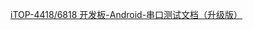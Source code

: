 <a href="https://blog.csdn.net/mucheni/article/details/82378400" target="_blank">iTOP-4418/6818 开发板-Android-串口测试文档（升级版）</a>
